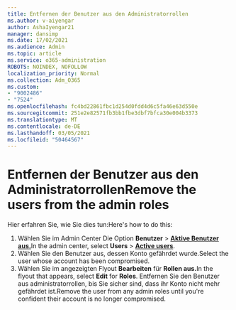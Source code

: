 ```yaml
---
title: Entfernen der Benutzer aus den Administratorrollen
ms.author: v-aiyengar
author: AshaIyengar21
manager: dansimp
ms.date: 17/02/2021
ms.audience: Admin
ms.topic: article
ms.service: o365-administration
ROBOTS: NOINDEX, NOFOLLOW
localization_priority: Normal
ms.collection: Adm_O365
ms.custom:
- "9002486"
- "7524"
ms.openlocfilehash: fc4bd22861fbc1d254d0fdd4d6c5fa46e63d550e
ms.sourcegitcommit: 251e2e82571fb3bb1fbe3dbf7bfca30e004b3373
ms.translationtype: MT
ms.contentlocale: de-DE
ms.lasthandoff: 03/05/2021
ms.locfileid: "50464567"
---
```

# <a name="remove-the-users-from-the-admin-roles"></a><span data-ttu-id="4fd6c-102">Entfernen der Benutzer aus den Administratorrollen</span><span class="sxs-lookup"><span data-stu-id="4fd6c-102">Remove the users from the admin roles</span></span>

<span data-ttu-id="4fd6c-103">Hier erfahren Sie, wie Sie dies tun:</span><span class="sxs-lookup"><span data-stu-id="4fd6c-103">Here's how to do this:</span></span>

1. <span data-ttu-id="4fd6c-104">Wählen Sie im Admin Center Die Option **Benutzer**  >  [**Aktive Benutzer aus.**](https://go.microsoft.com/fwlink/p/?linkid=834822)</span><span class="sxs-lookup"><span data-stu-id="4fd6c-104">In the admin center, select **Users** > [**Active users**](https://go.microsoft.com/fwlink/p/?linkid=834822).</span></span>
1. <span data-ttu-id="4fd6c-105">Wählen Sie den Benutzer aus, dessen Konto gefährdet wurde.</span><span class="sxs-lookup"><span data-stu-id="4fd6c-105">Select the user whose account has been compromised.</span></span>
1. <span data-ttu-id="4fd6c-106">Wählen Sie im angezeigten Flyout **Bearbeiten** für **Rollen aus.**</span><span class="sxs-lookup"><span data-stu-id="4fd6c-106">In the flyout that appears, select **Edit** for **Roles**.</span></span> <span data-ttu-id="4fd6c-107">Entfernen Sie den Benutzer aus administratorrollen, bis Sie sicher sind, dass ihr Konto nicht mehr gefährdet ist.</span><span class="sxs-lookup"><span data-stu-id="4fd6c-107">Remove the user from any admin roles until you're confident their account is no longer compromised.</span></span>


